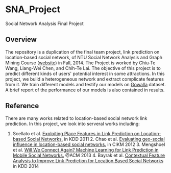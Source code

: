 # SNA_Project
Social Network Analysis Final Project

## Overview
The repository is a duplication of the final team project, link prediction on location-based social network, of NTU Social Network Analysis and Graph Mining Course ([website](http://www.csie.ntu.edu.tw/~sdlin/Courses/SNA2014.html)) in Fall, 2014. The Project is worked by Chiu-Te Wang, Liang-Wei Chen, and Chih-Te Lai. The objective of this project is to predict different kinds of users' potential interest in some attractions. In this project, we build a heterogeneous network and extract complicate features from it. We train different models and testify our models on [Gowalla](https://snap.stanford.edu/data/loc-gowalla.html) dataset. A brief report of the performance of our models is also contained in results.

## Reference
There are many works related to location-based social network link prediction. In this project, we look into serveral works including:
1. Scellato et al. [Exploiting Place Features in Link Prediction on Location-based Social Networks.](http://dl.acm.org/citation.cfm?id=2020575) in KDD 2011  2. Chao et al. [Evaluating geo-social influence in location-based social networks.](http://dl.acm.org/citation.cfm?id=2398450) in CIKM 2012  3. Mengshoel et al. [Will We Connect Again? Machine Learning for Link Prediction in Mobile Social Networks.](http://repository.cmu.edu/silicon_valley/152/) @ACM 2013  4. Bayrak et al. [Contextual Feature Analysis to Improve Link Prediction for Location Based Social Networks](http://http://dl.acm.org/citation.cfm?id=2659499) in KDD 2014